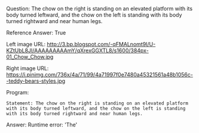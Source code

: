 Question: The chow on the right is standing on an elevated platform with its body turned leftward, and the chow on the left is standing with its body turned rightward and near human legs.

Reference Answer: True

Left image URL: http://3.bp.blogspot.com/-qFMALnomt9I/U-KZtUbL8JI/AAAAAAAAAmY/qXrexGGXTL8/s1600/384px-01_Chow_Chow.jpg

Right image URL: https://i.pinimg.com/736x/4a/71/99/4a71997f0e7480a45321561a48b1056c--teddy-bears-styles.jpg

Program:

```
Statement: The chow on the right is standing on an elevated platform with its body turned leftward, and the chow on the left is standing with its body turned rightward and near human legs.
```
Answer: Runtime error: 'The'

